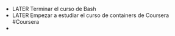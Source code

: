 - LATER Terminar el curso de Bash
- LATER Empezar a estudiar el curso de containers de Coursera #Coursera
-